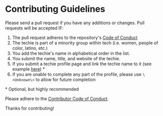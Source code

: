 # Contributing Guidelines

Please send a pull request if you have any additions or changes. Pull requests will be accepted IF:

1. The pull request adheres to the repository's [Code of Conduct](/CODE_OF_CONDUCT.md)
1. The techie is part of a minority group within tech (i.e. women, people of color, latino, etc.)
1. You add the techie's name in alphabetical order in the list.
1. You submit the name, title, and website of the techie.
1. If you submit a techie profile page and link the techie name to it (see example [here](/techie-profiles/ricardo.md)) \*
1. If you are unable to complete any part of the profile, please use ``` \<Unknown\> ``` to allow for future completion

\* Optional, but highly recommended

Please adhere to the [Contributor Code of Conduct](CODE_OF_CONDUCT.md).

Thanks for contributing!
